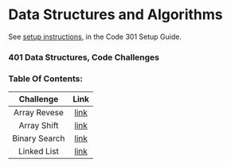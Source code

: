 # Data Structures and Algorithms

See [setup instructions](https://codefellows.github.io/setup-guide/code-301/3-code-challenges), in the Code 301 Setup Guide.

### 401 Data Structures, Code Challenges

### Table Of Contents:

|   Challenge   |                                    Link                                                                                        |
| :-----------: | :----------------------------------------------------------------------------------------------------------------------------: |
|  Array Revese |[link](https://github.com/bahazghayar/data-structures-and-algorithms/tree/main/javascript/code-challenges/arrayReverse)         |
|  Array Shift  |[link](https://github.com/bahazghayar/data-structures-and-algorithms/tree/main/javascript/code-challenges/arrayShift)           |
| Binary Search |[link](https://github.com/bahazghayar/data-structures-and-algorithms/tree/main/javascript/code-challenges/arrayBinarySearch)    |
| Linked List   |[link](https://github.com/bahazghayar/data-structures-and-algorithms/tree/main/javascript/Data-Structures/linkedList)           |

